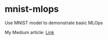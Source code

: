 # mnist-mlops
Use MNIST model to demonstrate basic MLOps

My Medium article: [Link](https://medium.com/@stephenllh/so-i-finished-training-my-model-now-what-1e1f06d8242c)
